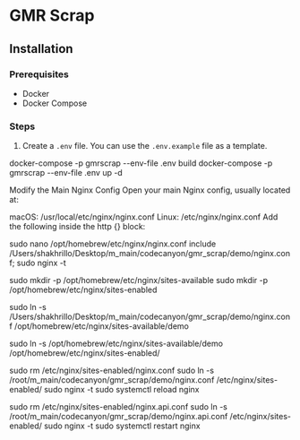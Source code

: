 # GMR Scrap

## Installation

### Prerequisites

- Docker
- Docker Compose

### Steps

1. Create a `.env` file. You can use the `.env.example` file as a template.

docker-compose -p gmrscrap --env-file .env build
docker-compose -p gmrscrap --env-file .env up -d

Modify the Main Nginx Config
Open your main Nginx config, usually located at:

macOS: /usr/local/etc/nginx/nginx.conf
Linux: /etc/nginx/nginx.conf
Add the following inside the http {} block:

sudo nano /opt/homebrew/etc/nginx/nginx.conf
include /Users/shakhrillo/Desktop/m_main/codecanyon/gmr_scrap/demo/nginx.conf;
sudo nginx -t

sudo mkdir -p /opt/homebrew/etc/nginx/sites-available
sudo mkdir -p /opt/homebrew/etc/nginx/sites-enabled

sudo ln -s /Users/shakhrillo/Desktop/m_main/codecanyon/gmr_scrap/demo/nginx.conf /opt/homebrew/etc/nginx/sites-available/demo

sudo ln -s /opt/homebrew/etc/nginx/sites-available/demo /opt/homebrew/etc/nginx/sites-enabled/

<!-- sudo ln -s /Users/shakhrillo/Desktop/m_main/codecanyon/gmr_scrap/demo/nginx.conf /etc/nginx/sites-available/demo
sudo ln -s /etc/nginx/sites-available/demo /etc/nginx/sites-enabled/ -->

sudo rm /etc/nginx/sites-enabled/nginx.conf
sudo ln -s /root/m_main/codecanyon/gmr_scrap/demo/nginx.conf /etc/nginx/sites-enabled/
sudo nginx -t
sudo systemctl reload nginx

sudo rm /etc/nginx/sites-enabled/nginx.api.conf
sudo ln -s /root/m_main/codecanyon/gmr_scrap/demo/nginx.api.conf /etc/nginx/sites-enabled/
sudo nginx -t
sudo systemctl restart nginx
